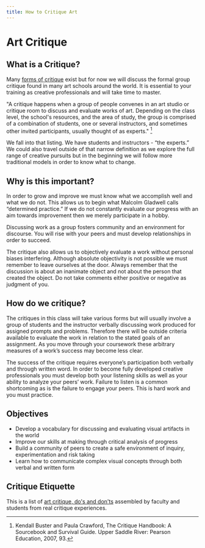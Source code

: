 ```yaml
---
title: How to Critique Art
---
```


# Art Critique

## What is a Critique?

Many [forms of critique](critique-methods.md) exist but for now we will discuss the formal group critique found in many art schools around the world. It is essential to your training as creative professionals and will take time to master.

"A critique happens when a group of people convenes in an art studio or critique room to discuss and evaluate works of art. Depending on the class level, the school's resources, and the area of study, the group is comprised of a combination of students, one or several instructors, and sometimes other invited participants, usually thought of as experts." [^1]

We fall into that listing. We have students and instructors - “the experts.” We could also travel outside of that narrow definition as we explore the full range of creative pursuits but in the beginning we will follow more traditional models in order to know what to change.

## Why is this important?

In order to grow and improve we must know what we accomplish well and what we do not. This allows us to begin what Malcolm Gladwell calls “determined practice.” If we do not constantly evaluate our progress with an aim towards improvement then we merely participate in a hobby.

Discussing work as a group fosters community and an environment for discourse. You will rise with your peers and must develop relationships in order to succeed.

The critique also allows us to objectively evaluate a work without personal biases interfering. Although absolute objectivity is not possible we must remember to leave ourselves at the door. Always remember that the discussion is about an inanimate object and not about the person that created the object. Do not take comments either positive or negative as judgment of you.

## How do we critique?

The critiques in this class will take various forms but will usually involve a group of students and the instructor verbally discussing work produced for assigned prompts and problems. Therefore there will be outside criteria available to evaluate the work in relation to the stated goals of an assignment. As you move through your coursework these arbitrary measures of a work’s success may become less clear.

The success of the critique requires everyone’s participation both verbally and through written word. In order to become fully developed creative professionals you must develop both your listening skills as well as your ability to analyze your peers’ work. Failure to listen is a common shortcoming as is the failure to engage your peers. This is hard work and you must practice.

## Objectives

- Develop a vocabulary for discussing and evaluating visual artifacts in the world
- Improve our skills at making through critical analysis of progress
- Build a community of peers to create a safe environment of inquiry, experimentation and risk taking
- Learn how to communicate complex visual concepts through both verbal and written form

## Critique Etiquette

This is a list of [art critique, do's and don'ts](art-school-critique-no-nos.md) assembled by faculty and students from real critique experiences.

[^1]: Kendall Buster and Paula Crawford, The Critique Handbook: A Sourcebook and Survival Guide. Upper Saddle River: Pearson Education, 2007, 93.
